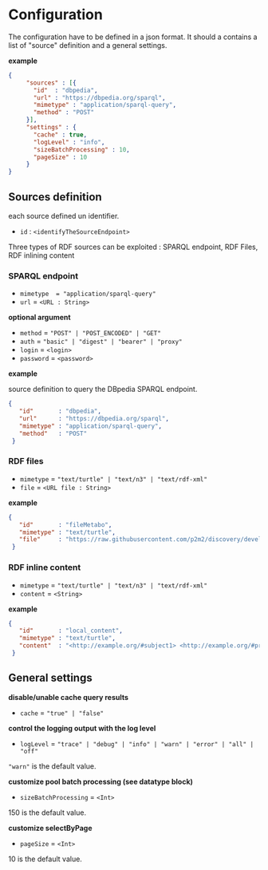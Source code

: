 # Configuration

The configuration have to be defined in a json format. It should a contains a list of "source" definition and a general settings.

**example**

```json 
{
     "sources" : [{
       "id"  : "dbpedia",
       "url" : "https://dbpedia.org/sparql",
       "mimetype" : "application/sparql-query",
       "method" : "POST"
     }],
     "settings" : {
       "cache" : true,
       "logLevel" : "info",
       "sizeBatchProcessing" : 10,
       "pageSize" : 10
     }
}
```

## Sources definition

each source defined un identifier.

- `id`       : `<identifyTheSourceEndpoint>`

Three types of RDF sources can be exploited : SPARQL endpoint, RDF Files, RDF inlining content

### SPARQL endpoint

- `mimetype  = "application/sparql-query"`
- `url`      =  `<URL : String>`

**optional argument**

- `method`    = `"POST" | "POST_ENCODED" | "GET"`
- `auth`            = `"basic" | "digest" | "bearer" | "proxy"`
- `login`           = `<login>`
- `password`        = `<password>`

**example**

source definition to query the DBpedia SPARQL endpoint.

```json
{
   "id"       : "dbpedia",
   "url"      : "https://dbpedia.org/sparql",
   "mimetype" : "application/sparql-query",
   "method"   : "POST"
 }
```

### RDF files

- `mimetype`  = `"text/turtle" | "text/n3" | "text/rdf-xml"`
- `file`   = `<URL file : String>`

**example**

```json
{
   "id"       : "fileMetabo",
   "mimetype" : "text/turtle",
   "file"     : "https://raw.githubusercontent.com/p2m2/discovery/develop/shared/src/test/resources/metabo.ttl"
 } 
```

### RDF inline content

- `mimetype`  = `"text/turtle" | "text/n3" | "text/rdf-xml"`
- `content`   = `<String>`

**example**

```json
{
   "id"       : "local_content",
   "mimetype" : "text/turtle",
   "content"  : "<http://example.org/#subject1> <http://example.org/#predicate1> <http://example.org/#object1> ."
 } 
```

## General settings

**disable/unable cache query results**

- `cache`           = `"true" | "false"`

**control the logging output with the log level**
- `logLevel`        = `"trace" | "debug" | "info" | "warn" | "error" | "all" | "off"`

`"warn"` is the default value.

**customize pool batch processing (see datatype block)**

- `sizeBatchProcessing`  = `<Int>`

150 is the default value.

**customize selectByPage**

- `pageSize`             = `<Int>`

10 is the default value.